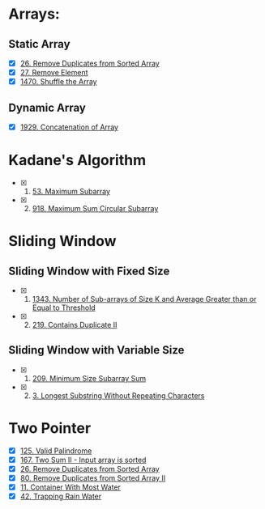 # Arrays:

## Static Array

- [x] [26. Remove Duplicates from Sorted Array](https://leetcode.com/problems/remove-duplicates-from-sorted-array/)
- [x] [27. Remove Element](https://leetcode.com/problems/remove-element/)
- [x] [1470. Shuffle the Array](https://leetcode.com/problems/shuffle-the-array/)

## Dynamic Array

- [x] [1929. Concatenation of Array](https://leetcode.com/problems/concatenation-of-array/)

# Kadane's Algorithm

- [x] 1. [53. Maximum Subarray](https://leetcode.com/problems/maximum-subarray/)
- [x] 2. [918. Maximum Sum Circular Subarray](https://leetcode.com/problems/maximum-sum-circular-subarray/)

# Sliding Window

## Sliding Window with Fixed Size

- [x] 1. [1343. Number of Sub-arrays of Size K and Average Greater than or Equal to Threshold](https://leetcode.com/problems/number-of-sub-arrays-of-size-k-and-average-greater-than-or-equal-to-threshold/)
- [x] 2. [219. Contains Duplicate II](https://leetcode.com/problems/contains-duplicate-ii/)

## Sliding Window with Variable Size

- [x] 1. [209. Minimum Size Subarray Sum](https://leetcode.com/problems/minimum-size-subarray-sum/)
- [x] 2. [3. Longest Substring Without Repeating Characters](https://leetcode.com/problems/longest-substring-without-repeating-characters/)

# Two Pointer

- [x] [125. Valid Palindrome](https://leetcode.com/problems/valid-palindrome/)
- [x] [167. Two Sum II - Input array is sorted](https://leetcode.com/problems/two-sum-ii-input-array-is-sorted/)
- [x] [26. Remove Duplicates from Sorted Array](https://leetcode.com/problems/remove-duplicates-from-sorted-array/)
- [x] [80. Remove Duplicates from Sorted Array II](https://leetcode.com/problems/remove-duplicates-from-sorted-array-ii/)
- [x] [11. Container With Most Water](https://leetcode.com/problems/container-with-most-water/)
- [x] [42. Trapping Rain Water](https://leetcode.com/problems/trapping-rain-water/)